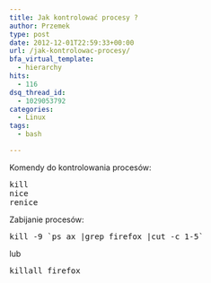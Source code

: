 ```yaml
---
title: Jak kontrolować procesy ?
author: Przemek
type: post
date: 2012-12-01T22:59:33+00:00
url: /jak-kontrolowac-procesy/
bfa_virtual_template:
  - hierarchy
hits:
  - 116
dsq_thread_id:
  - 1029053792
categories:
  - Linux
tags:
  - bash

---
```

Komendy do kontrolowania procesów:

<!--more-->

<pre class="lang:default highlight:0 decode:true">kill
nice
renice</pre>

Zabijanie procesów:

<pre class="lang:default highlight:0 decode:true">kill -9 `ps ax |grep firefox |cut -c 1-5`</pre>

lub

<pre class="lang:default highlight:0 decode:true">killall firefox</pre>

&nbsp;